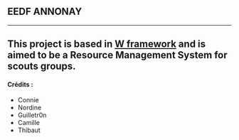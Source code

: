 ## EEDF ANNONAY

---

This project is based in [W framework](https://github.com/AxessWeb/W) and is aimed to be a Resource Management System for scouts groups.  
---



#### Crédits :
* Connie
* Nordine
* Guilletr0n
* Camille
* Thibaut

